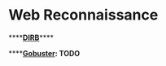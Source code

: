 # Web Reconnaissance

\*\*\*\*[**DIRB**](../web-application-exploit/wae/dirb.md)\*\*\*\*

\*\*\*\*[**Gobuster**](https://tools.kali.org/web-applications/gobuster)**: TODO**

